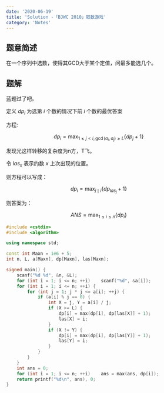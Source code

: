 ```yaml
---
date: '2020-06-19'
title: 'Solution -「BJWC 2010」取数游戏'
category: 'Notes'
---
```


## 题意简述

在一个序列中选数，使得其GCD大于某个定值，问最多能选几个。

## 题解

蓝题过了吧。

定义 $dp_{i}$ 为选第 $i$ 个数的情况下前 $i$ 个数的最优答案

方程:

$$
dp_{i}=\max_{1\le j<i,\gcd(a_{i},a_{j})\ge L}\{dp_{j}+1\}
$$

发现光这样转移的复杂度为n方，T飞。

令 $las_{x}$  表示约数 $x$ 上次出现的位置。

则方程可以写成：

$$
dp_{i}=\max_{j\mid i}\{dp_{las_{j}}+1\}
$$

则答案为：

$$ANS=\max_{1\le i\le n}\{dp_{i}\}$$

```cpp
#include <cstdio>
#include <algorithm>

using namespace std;

const int Maxn = 1e6 + 5;
int n, L, a[Maxn], dp[Maxn], las[Maxn];

signed main() {
	scanf("%d %d", &n, &L);
	for (int i = 1; i <= n; ++i) 	scanf("%d", &a[i]);
	for (int i = 1; i <= n; ++i) {
		for (int j = 1; j * j <= a[i]; ++j) {
			if (a[i] % j == 0) {
				int X = j, Y = a[i] / j;
				if (X >= L) {
					dp[i] = max(dp[i], dp[las[X]] + 1);
					las[X] = i;
				}
				if (X != Y) {
					dp[i] = max(dp[i], dp[las[Y]] + 1);
					las[Y] = i;
				}
			}
		}
	}
	int ans = 0;
	for (int i = 1; i <= n; ++i) 	ans = max(ans, dp[i]);
	return printf("%d\n", ans), 0;
}
```